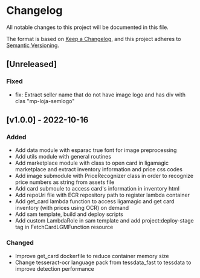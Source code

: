 # Changelog

All notable changes to this project will be documented in this file.

The format is based on [Keep a Changelog](https://keepachangelog.com/en/1.0.0/),
and this project adheres to [Semantic Versioning](https://semver.org/spec/v2.0.0.html).

## [Unreleased]

### Fixed
- fix: Extract seller name that do not have image logo and has div with clas "mp-loja-semlogo"

## [v1.0.0] - 2022-10-16

### Added
- Add data module with esparac true font for image preprocessing
- Add utils module with general routines
- Add marketplace module with class to open card in ligamagic marketplace and extract inventory information and price css codes
- Add image submodule with PriceRecognizer class in order to recognize price numbers as string from assets file
- Add card submoule to access card's information in inventory html
- Add repoUri file with ECR repository path to register lambda container
- Add get_card lambda function to access ligamagic and get card inventory (with prices using OCR) on demand
- Add sam template, build and deploy scripts
- Add custom LambdaRole in sam template and add project:deploy-stage tag in FetchCardLGMFunction resource

### Changed
- Improve get_card dockerfile to reduce container memory size
- Change tesseract-ocr language pack from tessdata_fast to tessdata to improve detection performance
